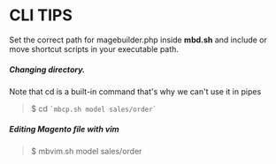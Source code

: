 CLI TIPS
========

Set the correct path for magebuilder.php inside **mbd.sh** and include or move shortcut scripts in your executable path.

##### Changing directory.

Note that cd is a built-in command that's why we can't use it in pipes

> $ cd `` `mbcp.sh model sales/order` ``

##### Editing Magento file with **vim**

> $ mbvim.sh model sales/order
